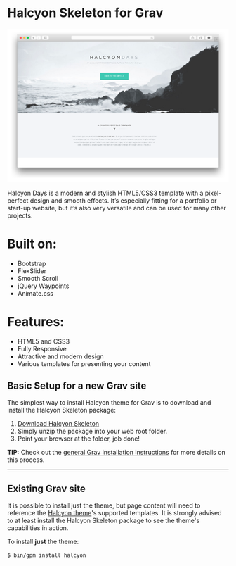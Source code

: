 # Halcyon Skeleton for Grav

![Halcyon](assets/readme_1.png)

Halcyon Days is a modern and stylish HTML5/CSS3 template with a pixel-perfect design and smooth effects. It’s especially fitting for a portfolio or start-up website, but it’s also very versatile and can be used for many other projects.

# Built on:

* Bootstrap
* FlexSlider
* Smooth Scroll
* jQuery Waypoints
* Animate.css

# Features:

* HTML5 and CSS3
* Fully Responsive
* Attractive and modern design
* Various templates for presenting your content

## Basic Setup for a new Grav site

The simplest way to install Halcyon theme for Grav is to download and install the Halcyon Skeleton package:

1. [Download Halcyon Skeleton](http://getgrav.org/downloads/skeletons#extras)
2. Simply unzip the package into your web root folder.
3. Point your browser at the folder, job done!

**TIP:** Check out the [general Grav installation instructions](http://learn.getgrav.org/basics/installation) for more details on this process.

---

## Existing Grav site

It is possible to install just the theme, but page content will need to reference the [Halcyon theme](https://github.com/getgrav/grav-theme-halcyon)'s supported templates.  It is strongly advised to at least install the Halcyon Skeleton package to see the theme's capabilities in action.

To install  **just** the theme:

```
$ bin/gpm install halcyon
```
